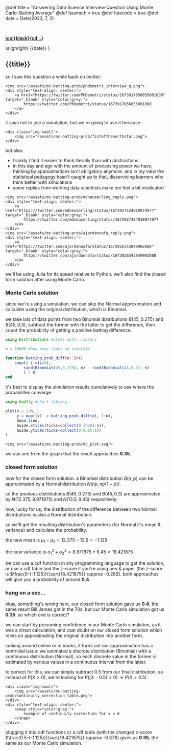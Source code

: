 @def title = "Answering Data Science Interview Question Using Monte Carlo: Batting Average"
@def hasmath = true
@def hascode = true
@def date = Date(2023, 7, 2)

&#8287;
&#8287;

**[\col{black}{cd ..}](/)**

\alignright{ {{date}} }

## {{title}}

so I saw this question a while back on twitter:

~~~
<img src="/assets/mc-batting-prob/phdemetri_interview_q.png">
<div style="text-align: center;">
    <a href="https://twitter.com/PhDemetri/status/1673917856055001090" target="_blank" style="color:grey;">
        https://twitter.com/PhDemetri/status/1673917856055001090
    </a>
</div>
~~~

it says not to use a simulation, but we're going to use it because:
~~~
<div class="img-small">
    <img src="/assets/mc-batting-prob/fistofthenorthstar.png">
</div>
~~~
but also:
- frankly I find it easier to think literally than with abstractions
- in this day and age with the amount of processing power we have, thinking by approximations isn't obligatory anymore. and in my view the statistical pedagogy hasn't caught up to that, disservicing learners who think better with simulations
- some replies from working data scientists make me feel a bit vindicated
~~~
<img src="/assets/mc-batting-prob/mdneuzerling_reply.png">
<div style="text-align: center;">
    <a href="https://twitter.com/mdneuzerling/status/1673927424910974977" target="_blank" style="color:grey;">
        https://twitter.com/mdneuzerling/status/1673927424910974977
    </a>
</div>
<img src="/assets/mc-batting-prob/ajordannafa_reply.png">
<div style="text-align: center;">
    <a href="https://twitter.com/ajordannafa/status/1673926343849902080" target="_blank" style="color:grey;">
        https://twitter.com/ajordannafa/status/1673926343849902080
    </a>
</div>
~~~

we'll be using Julia for its speed relative to Python. we'll also find the closed form solution after using Monte Carlo.

### Monte Carlo solution
since we're using a simulation, we can skip the Normal approximation and calculate using the original distribution, which is Binomial.

we take lots of data points from two Binomial distributions $B(45, 0.275)$ and $B(45, 0.3)$, subtract the former with the latter to get the difference, then count the probability of getting a positive batting difference.

```julia
using Distributions #stats dist. library

n = 10000 #how many times we simulate

function batting_prob_diff(n::Int)
    count( i->(i>0),
        rand(Binomial(45,0.275), n) - rand(Binomial(45,0.3), n)
        ) / n
end
```

it's best to display the simulation results cumulatively to see where the probabilites converge.

```julia
using Gadfly #chart library

plot(x = 1:n, 
     y = map((x) -> batting_prob_diff(x), 1:n),
     Geom.line,
     Guide.xticks(ticks=collect(0:(n/8):n)),
     Guide.yticks(ticks=collect(0:0.05:1))
)
```

~~~
<img src="/assets/mc-batting-prob/mc_plot.svg">
~~~

we can see from the graph that the result approaches __0.35__.

### closed form solution

now for the closed form solution. a Binomial distribution $B(n,p)$ can be approximated by a Normal distribution $N(np,np(1-p))$.

so the previous distributions $B(45, 0.275)$ and $B(45, 0.3)$ are approximated by $N(12.375, 8.971875)$ and $N(13.5, 9.45)$ respectively.

now, lucky for us, the distribution of the difference between two Normal distributions is also a Normal distribution. 

so we'll get the resulting distribution's parameters (for Normal it's mean & variance) and calculate the probability.

the new mean is $\mu_{1}-\mu_{2} = 12.375-13.5 = -1.125$

the new variance is $\sigma_{1}^{2}+\sigma_{2}^{2} = 8.971875+9.45 = 18.421875$

we can use a cdf function in any programming language to get the solution, or use a cdf table and the z-score if you're using pen & paper (the z-score is $\frac{0-(-1.125)}{\sqrt{18.421875}} \approx -0.26$). both approaches will give you a probability of around __0.4__.

### hang on a sec...

okay, something's wrong here. our closed form solution gave us __0.4__, the same result Bill James got in the 70s. but our Monte Carlo simulation got us __0.35__. so which one is correct?

we can start by presuming confidence in our Monte Carlo simulation, as it was a direct calculation, and cast doubt on our closed form solution which relies on approximating the original distribution into another form. 

looking around online or in books, it turns out our approximation has a nontrivial issue: we estimated a discrete distribution (Binomial) with a continuous distribution (Normal), so each discrete value in the former is estimated by various values in a continuous interval from the latter.

to correct for this, we can simply subtract 0.5 from our final distribution. so instead of $P(X>0)$, we're looking for $P((X-0.5)>0) \rightarrow P(X>0.5)$. 

~~~
<div class="img-small">
    <img src="/assets/mc-batting-prob/continuity_correction_table.png">
</div>
<div style="text-align: center;">
    <snap style="color:grey;">
        example of continuity correction for x = 6
    </snap>
</div>
~~~

plugging it into cdf functions or a cdf table (with the changed z-score $\frac{0.5-(-1.125)}{\sqrt{18.421875}} \approx -0.37$) gives us __0.35__, the same as our Monte Carlo simulation.
